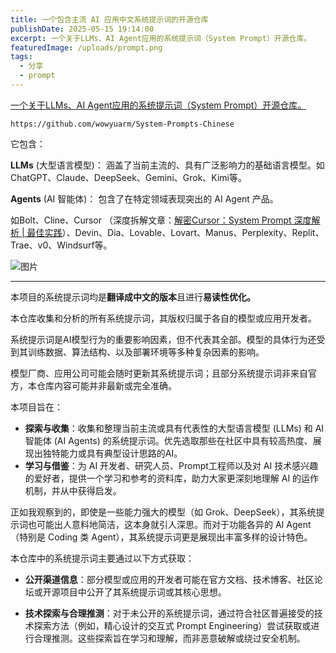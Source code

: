 ```yaml
---
title: 一个包含主流 AI 应用中文系统提示词的开源仓库
publishDate: 2025-05-15 19:14:00
excerpt: 一个关于LLMs、AI Agent应用的系统提示词（System Prompt）开源仓库。
featuredImage: /uploads/prompt.png
tags:
  - 分享
  - prompt
---
```

<u>一个关于LLMs、AI Agent应用的系统提示词（System Prompt）开源仓库。</u>

```
https://github.com/wowyuarm/System-Prompts-Chinese
```

它包含：

**LLMs** (大型语言模型)： 涵盖了当前主流的、具有广泛影响力的基础语言模型。如ChatGPT、Claude、DeepSeek、Gemini、Grok、Kimi等。

**Agents** (AI 智能体)： 包含了在特定领域表现突出的 AI Agent 产品。

如Bolt、Cline、Cursor （深度拆解文章：[解密Cursor：System Prompt 深度解析 | 最佳实践](https://mp.weixin.qq.com/s?__biz=Mzk1NzM4NzQ4Mg==&mid=2247484081&idx=1&sn=27295d92a0588512a3d4f1c46cdd9194&scene=21#wechat_redirect)）、Devin、Dia、Lovable、Lovart、Manus、Perplexity、Replit、Trae、v0、Windsurf等。

![图片](/uploads/屏幕截图-2025-05-15-185009.png)

- - -

本项目的系统提示词均是**翻译成中文的版本**且进行**易读性优化。**

本仓库收集和分析的所有系统提示词，其版权归属于各自的模型或应用开发者。

系统提示词是AI模型行为的重要影响因素，但不代表其全部。模型的具体行为还受到其训练数据、算法结构、以及部署环境等多种复杂因素的影响。

模型厂商、应用公司可能会随时更新其系统提示词；且部分系统提示词非来自官方，本仓库内容可能并非最新或完全准确。

本项目旨在：

* **探索与收集**：收集和整理当前主流或具有代表性的大型语言模型 (LLMs) 和 AI 智能体 (AI Agents) 的系统提示词。优先选取那些在社区中具有较高热度、展现出独特能力或具有典型设计思路的AI。
* **学习与借鉴**：为 AI 开发者、研究人员、Prompt工程师以及对 AI 技术感兴趣的爱好者，提供一个学习和参考的资料库，助力大家更深刻地理解 AI 的运作机制，并从中获得启发。
    

正如我观察到的，即使是一些能力强大的模型（如 Grok、DeepSeek），其系统提示词也可能出人意料地简洁，这本身就引人深思。而对于功能各异的 AI Agent（特别是 Coding 类 Agent），其系统提示词更是展现出丰富多样的设计特色。

本仓库中的系统提示词主要通过以下方式获取：

* **公开渠道信息**：部分模型或应用的开发者可能在官方文档、技术博客、社区论坛或开源项目中公开了其系统提示词或其核心思想。
    
* **技术探索与合理推测**：对于未公开的系统提示词，通过符合社区普遍接受的技术探索方法（例如，精心设计的交互式 Prompt Engineering）尝试获取或进行合理推测。这些探索旨在学习和理解，而非恶意破解或绕过安全机制。
